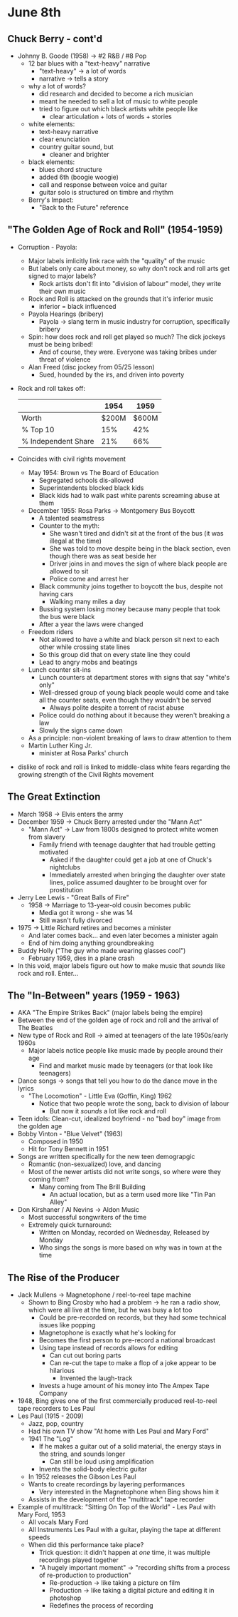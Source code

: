 June 8th
========

Chuck Berry - cont'd
--------------------
- Johnny B. Goode (1958) -> #2 R&B / #8 Pop
  - 12 bar blues with a "text-heavy" narrative
    - "text-heavy" -> a lot of words
    - narrative -> tells a story
  - why a lot of words?
    - did research and decided to become a rich musician
    - meant he needed to sell a lot of music to white people
    - tried to figure out which black artists white people like
      - clear articulation + lots of words + stories
  - white elements:
    - text-heavy narrative
    - clear enunciation
    - country guitar sound, but
      - cleaner and brighter
  - black elements:
    - blues chord structure
    - added 6th (boogie woogie)
    - call and response between voice and guitar
    - guitar solo is structured on timbre and rhythm
  - Berry's Impact:
    - "Back to the Future" reference

"The Golden Age of Rock and Roll" (1954-1959)
---------------------------------------------
- Corruption - Payola:
  - Major labels imlicitly link race with the "quality" of the music
  - But labels only care about money, so why don't rock and roll arts get signed to major labels?
    - Rock artists don't fit into "division of labour" model, they write their own music
  - Rock and Roll is attacked on the grounds that it's inferior music
    - inferior = black influenced
  - Payola Hearings (bribery)
    - Payola -> slang term in music industry for corruption, specifically bribery
  - Spin: how does rock and roll get played so much? The dick jockeys must be being bribed!
    - And of course, they were. Everyone was taking bribes under threat of violence
  - Alan Freed (disc jockey from 05/25 lesson)
    - Sued, hounded by the irs, and driven into poverty
- Rock and roll takes off:

  |                     | 1954  | 1959  |
  | ------------------- | ----- | ----- |
  |   Worth             | $200M | $600M |
  | % Top 10            | 15%   | 42%   |
  | % Independent Share | 21%   | 66%   |
- Coincides with civil rights movement
  - May 1954: Brown vs The Board of Education
    - Segregated schools dis-allowed
    - Superintendents blocked black kids
    - Black kids had to walk past white parents screaming abuse at them
  - December 1955: Rosa Parks -> Montgomery Bus Boycott
    - A talented seamstress
    - Counter to the myth:
      - She wasn't tired and didn't sit at the front of the bus (it was illegal at the time)
      - She was told to move despite being in the black section, even though there was as seat beside her
      - Driver joins in and moves the sign of where black people are allowed to sit
      - Police come and arrest her
    - Black community joins together to boycott the bus, despite not having cars
      - Walking many miles a day
    - Bussing system losing money because many people that took the bus were black
    - After a year the laws were changed
  - Freedom riders
    - Not allowed to have a white and black person sit next to each other while crossing state lines
    - So this group did that on every state line they could
    - Lead to angry mobs and beatings
  - Lunch counter sit-ins
    - Lunch counters at department stores with signs that say "white's only"
    - Well-dressed group of young black people would come and take all the counter seats, even though they wouldn't be served
      - Always polite despite a torrent of racist abuse
    - Police could do nothing about it because they weren't breaking a law
    - Slowly the signs came down
  - As a principle: non-violent breaking of laws to draw attention to them
  - Martin Luther King Jr.
    - minister at Rosa Parks' church
- dislike of rock and roll is linked to middle-class white fears regarding the growing strength of the Civil Rights movement

The Great Extinction
--------------------
- March 1958 -> Elvis enters the army
- December 1959 -> Chuck Berry arrested under the "Mann Act"
  - "Mann Act" -> Law from 1800s designed to protect white women from slavery
    - Family friend with teenage daughter that had trouble getting motivated
      - Asked if the daughter could get a job at one of Chuck's nightclubs
      - Immediately arrested when bringing the daughter over state lines, police assumed daughter to be brought over for prostitution
- Jerry Lee Lewis - "Great Balls of Fire"
  - 1958 -> Marriage to 13-year-old cousin becomes public
    - Media got it wrong - she was 14
    - Still wasn't fully divorced
- 1975 -> Little Richard retires and becomes a minister
  - And later comes back... and even later becomes a minister again
  - End of him doing anything groundbreaking
- Buddy Holly ("The guy who made wearing glasses cool")
  - February 1959, dies in a plane crash
- In this void, major labels figure out how to make music that _sounds_ like rock and roll. Enter...

The "In-Between" years (1959 - 1963)
------------------------------------
- AKA "The Empire Strikes Back" (major labels being the empire)
- Between the end of the golden age of rock and roll and the arrival of The Beatles
- New type of Rock and Roll -> aimed at teenagers of the late 1950s/early 1960s
  - Major labels notice people like music made by people around their age
    - Find and market music made by teenagers (or that look like teenagers)
- Dance songs -> songs that tell you how to do the dance move in the lyrics
  - "The Locomotion" - Little Eva (Goffin, King) 1962
    - Notice that two people wrote the song, back to division of labour
      - But now it _sounds_ a lot like rock and roll
- Teen idols: Clean-cut, idealized boyfriend - no "bad boy" image from the golden age
- Bobby Vinton - "Blue Velvet" (1963)
  - Composed in 1950
  - Hit for Tony Bennett in 1951
- Songs are written specifically for the new teen demograpgic
  - Romantic (non-sexualized) love, and dancing
  - Most of the newer artists did not write songs, so where were they coming from?
    - Many coming from The Brill Building
      - An actual location, but as a term used more like "Tin Pan Alley"
- Don Kirshaner / Al Nevins -> Aldon Music
  - Most successful songwriters of the time
  - Extremely quick turnaround:
    - Written on Monday, recorded on Wednesday, Released by Monday
    - Who sings the songs is more based on why was in town at the time

The Rise of the Producer
------------------------
- Jack Mullens -> Magnetophone / reel-to-reel tape machine
  - Shown to Bing Crosby who had a problem -> he ran a radio show, which were all live at the time, but he was busy a lot too
    - Could be pre-recorded on records, but they had some technical issues like popping
    - Magnetophone is exactly what he's looking for
    - Becomes the first person to pre-record a national broadcast
    - Using tape instead of records allows for editing
      - Can cut out boring parts
      - Can re-cut the tape to make a flop of a joke appear to be hilarious
        - Invented the laugh-track
    - Invests a huge amount of his money into The Ampex Tape Company
- 1948, Bing gives one of the first commercially produced reel-to-reel tape recorders to Les Paul
- Les Paul (1915 - 2009)
  - Jazz, pop, country
  - Had his own TV show "At home with Les Paul and Mary Ford"
  - 1941 The "Log"
    - If he makes a guitar out of a solid material, the energy stays in the string, and sounds longer
      - Can still be loud using amplification
    - Invents the solid-body electric guitar
  - In 1952 releases the Gibson Les Paul
  - Wants to create recordings by layering performances
    - Very interested in the Magnetophone when Bing shows him it
  - Assists in the development of the "multitrack" tape recorder
- Example of multitrack: "Sitting On Top of the World" - Les Paul with Mary Ford, 1953
  - All vocals Mary Ford
  - All Instruments Les Paul with a guitar, playing the tape at different speeds
  - When did this performance take place?
    - Trick question: it didn't happen at _one_ time, it was multiple recordings played together
    - "A hugely important moment" -> "recording shifts from a process of re-production to production"
      - Re-production -> like taking a picture on film
      - Production -> like taking a digital picture and editing it in photoshop
      - Redefines the process of recording
